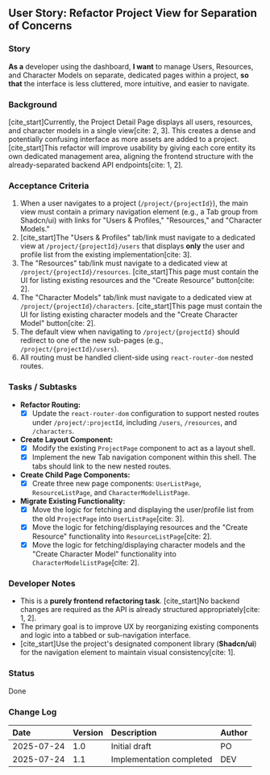 ## **User Story: Refactor Project View for Separation of Concerns**

### **Story**

**As a** developer using the dashboard,
**I want** to manage Users, Resources, and Character Models on separate, dedicated pages within a project,
**so that** the interface is less cluttered, more intuitive, and easier to navigate.

### **Background**

[cite_start]Currently, the Project Detail Page displays all users, resources, and character models in a single view[cite: 2, 3]. This creates a dense and potentially confusing interface as more assets are added to a project. [cite_start]This refactor will improve usability by giving each core entity its own dedicated management area, aligning the frontend structure with the already-separated backend API endpoints[cite: 1, 2].

### **Acceptance Criteria**

1.  When a user navigates to a project (`/project/{projectId}`), the main view must contain a primary navigation element (e.g., a Tab group from Shadcn/ui) with links for "Users & Profiles," "Resources," and "Character Models."
2.  [cite_start]The "Users & Profiles" tab/link must navigate to a dedicated view at `/project/{projectId}/users` that displays **only** the user and profile list from the existing implementation[cite: 3].
3.  The "Resources" tab/link must navigate to a dedicated view at `/project/{projectId}/resources`. [cite_start]This page must contain the UI for listing existing resources and the "Create Resource" button[cite: 2].
4.  The "Character Models" tab/link must navigate to a dedicated view at `/project/{projectId}/characters`. [cite_start]This page must contain the UI for listing existing character models and the "Create Character Model" button[cite: 2].
5.  The default view when navigating to `/project/{projectId}` should redirect to one of the new sub-pages (e.g., `/project/{projectId}/users`).
6.  All routing must be handled client-side using `react-router-dom` nested routes.

### **Tasks / Subtasks**

-   **Refactor Routing:**
    -   [x] Update the `react-router-dom` configuration to support nested routes under `/project/:projectId`, including `/users`, `/resources`, and `/characters`.
-   **Create Layout Component:**
    -   [x] Modify the existing `ProjectPage` component to act as a layout shell.
    -   [x] Implement the new Tab navigation component within this shell. The tabs should link to the new nested routes.
-   **Create Child Page Components:**
    -   [x] Create three new page components: `UserListPage`, `ResourceListPage`, and `CharacterModelListPage`.
-   **Migrate Existing Functionality:**
    -   [x] Move the logic for fetching and displaying the user/profile list from the old `ProjectPage` into `UserListPage`[cite: 3].
    -   [x] Move the logic for fetching/displaying resources and the "Create Resource" functionality into `ResourceListPage`[cite: 2].
    -   [x] Move the logic for fetching/displaying character models and the "Create Character Model" functionality into `CharacterModelListPage`[cite: 2].

### **Developer Notes**

-   This is a **purely frontend refactoring task**. [cite_start]No backend changes are required as the API is already structured appropriately[cite: 1, 2].
-   The primary goal is to improve UX by reorganizing existing components and logic into a tabbed or sub-navigation interface.
-   [cite_start]Use the project's designated component library (**Shadcn/ui**) for the navigation element to maintain visual consistency[cite: 1].

### **Status**

Done

### **Change Log**

| Date       | Version | Description              | Author |
| :--------- | :------ | :----------------------- | :----- |
| 2025-07-24 | 1.0     | Initial draft            | PO     |
| 2025-07-24 | 1.1     | Implementation completed | DEV    |